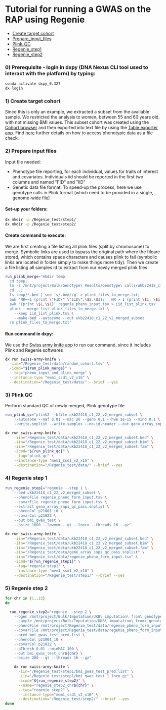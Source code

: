 # Tutorial for running a GWAS on the RAP using Regenie

- [Create target cohort](#create-target-cohort)
- [Prepare_input_files](#prepare-input-files)
- [Plink_QC](#plink-qc)
- [Regenie_step1](#regenie-step1)
- [Regenie_step2](#regenie-step2)


### 0) Prerequisite - login in dxpy (DNA Nexus CLI tool used to interact with the platform) by typing:
```bash
conda activate dxpy_0.327
dx login
```


### 1) Create target cohort

Since this is only an example, we extracted a subset from the available sample. We restricted the analysis to women, between 55 and 60 years old, with not missing BMI values. This subset cohort was created using the [Cohort browser](https://documentation.dnanexus.com/user/cohort-browser#opening-datasets-using-the-cohort-browser) and then exported into text file by using the [Table exporter app](https://ukbiobank.dnanexus.com/app/table-exporter).
Find [here](https://dnanexus.gitbook.io/uk-biobank-rap/working-on-the-research-analysis-platform/accessing-phenotypic-data-as-a-file#selecting-fields-of-interest-in-the-cohort-browser) further details on how to access phenotypic data as a file check.



### 2) Prepare input files
Input file needed:
  - Phenotype file reporting, for each individual, values for traits of interest and covariates. Individuals iid should be reported in the first two columns and named "FID" and "IID"
  - Genetic data file format. To speed-up the process, here we use genotype calls in Plink format (which need to be provided in a single, genome-wide file)

#### Set-up your folders:
```bash
dx mkdir -p /Regenie_test/step1/
dx mkdir -p /Regenie_test/step2/
```

#### Create command to execute:
We are first creating a file listing all plink files (split by chromosome) to merge. Symbolic links are used to bypass the original path where the fileare stored, which contains space characters and causes plink to fail (symbolic links are located in folder simply to make things more tidy). Then we create a file listing all samples id to extract from our newly merged plink files
```bash
run_plink_merge="mkdir temp; 
  cd temp;
  ln -s /mnt/project/Bulk/Genotype\ Results/Genotype\ calls/ukb22418_c[1-9]* ./;
  cd ..;
  ls temp/*.bed | sed 's/.bed//g' > plink_files_to_merge.txt;
  awk 'NR==1 {print \"FID\",\"IID\",\$2,\$3};	NR > 1 {print \$1, \$1, \$2, \$3}' random_cohort.tsv > regenie_pheno_input.tsv
  awk '{print \$1,\$1}' regenie_pheno_input.tsv > iid_list_plink.tsv
  plink --merge-list plink_files_to_merge.txt \
    --keep iid_list_plink.tsv \
    --make-bed --autosome --out ukb22418_c1_22_v2_merged_subset
  rm plink_files_to_merge.txt"
```

#### Run command in dxpy:
We use the [Swiss army knife app]() to run our command, since it includes Plink and Regenie softwares
```bash
dx run swiss-army-knife \
  -iin="/Regenie_test/data/random_cohort.tsv" \
  -icmd="${run_plink_merge}" \
  --tag="pheno_input_and_plink_merge" \
  --instance-type "mem1_ssd1_v2_x16" \
  --destination="/Regenie_test/data/" --brief --yes
```


### 3) Plink QC
Perform standard QC of newly merged, Plink genotype file

```bash
run_plink_qc="plink2 --bfile ukb22418_c1_22_v2_merged_subset \
	--autosome --maf 0.01 --mac 20 --geno 0.1 --hwe 1e-15 --mind 0.1 \
	--write-snplist --write-samples --no-id-header --out geno_array_snps_qc_pass"

dx run swiss-army-knife \
	-iin="/Regenie_test/data/ukb22418_c1_22_v2_merged_subset.bed" \
	-iin="/Regenie_test/data/ukb22418_c1_22_v2_merged_subset.bim" \
	-iin="/Regenie_test/data/ukb22418_c1_22_v2_merged_subset.fam" \
	-icmd="${run_plink_qc}" \
	--tag="plink_qc" \
	--instance-type "mem1_ssd1_v2_x16" \
	--destination="/Regenie_test/data/" --brief --yes
```

### 4) Regenie step 1
```bash
run_regenie_step1="regenie --step 1 \
	--bed ukb22418_c1_22_v2_merged_subset \
	--phenoFile regenie_pheno_form_input.tsv \
	--covarFile regenie_pheno_form_input.tsv \
	--extract geno_array_snps_qc_pass.snplist \
	--phenoCol p21001_i0 \
	--covarCol p21022 \
	--out bmi_gwas_test \
	--bsize 1000 --lowmem --qt --loocv --threads 16 --gz"

dx run swiss-army-knife \
	-iin="/Regenie_test/data/ukb22418_c1_22_v2_merged_subset.bed" \
	-iin="/Regenie_test/data/ukb22418_c1_22_v2_merged_subset.bim" \
	-iin="/Regenie_test/data/ukb22418_c1_22_v2_merged_subset.fam" \
	-iin="/Regenie_test/data/geno_array_snps_qc_pass.snplist" \
	-iin="/Regenie_test/data/regenie_pheno_form_input.tsv" \
	-icmd="${run_regenie_step1}" \
	--tag="regenie_step1" \
	--instance-type "mem1_ssd1_v2_x16" \
	--destination="/Regenie_test/step1/" --brief --yes
```
### 5) Regenie step 2
```bash
for chr in {1..22}
do

  run_regenie_step2="regenie --step 2 \
    --bgen /mnt/project/Bulk/Imputation/UKB\ imputation\ from\ genotype/ukb22828_c${chr}_b0_v3.bgen \
    --sample /mnt/project/Bulk/Imputation/UKB\ imputation\ from\ genotype/ukb22828_c${chr}_b0_v3.sample \
    --phenoFile /mnt/project/Regenie_test/data/regenie_pheno_form_input.tsv \
    --covarFile /mnt/project/Regenie_test/data/regenie_pheno_form_input.tsv \
    --pred bmi_gwas_test_pred.list \
    --phenoCol p21001_i0 \
    --covarCol p21022 \
    --pThresh 0.01 --minMAC 100 \
    --out bmi_gwas_test_chr${chr} \
    --bsize 200 --qt --threads 16 --gz"

    dx run swiss-army-knife \
      -iin="/Regenie_test/step1/bmi_gwas_test_pred.list" \
      -iin="/Regenie_test/step1/bmi_gwas_test_1.loco.gz" \
      -icmd="${run_regenie_step2}" \
      --name="regenie_step2_chr${chr}" \
      --tag="regenie_step2" \
      --instance-type="mem1_ssd1_v2_x16" \
      --destination="/Regenie_test/step2/" --brief --yes
done
```
